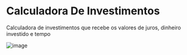# Calculadora De Investimentos
Calculadora de investimentos que recebe os valores de juros, dinheiro investido e tempo

![image](https://github.com/GHFavaro/Projeto1_CalculadoraDeInvestimentos/assets/101140319/457f894a-f9ba-4f15-b4e1-04020b8a8341)
